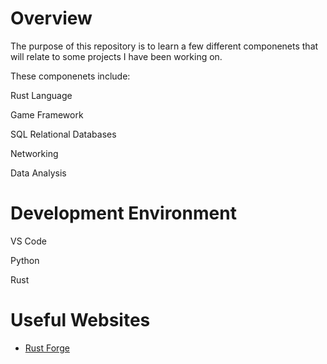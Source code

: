 # Overview

The purpose of this repository is to learn a few different componenets that will relate to some projects I have been working on.

These componenets include:

Rust Language

Game Framework

SQL Relational Databases

Networking

Data Analysis

# Development Environment

VS Code

Python

Rust

# Useful Websites

* [Rust Forge](https://forge.rust-lang.org/index.html)